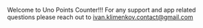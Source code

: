 Welcome to Uno Points Counter!!!
For any support and app related questions please reach out to ivan.klimenkov.contact@gmail.com
